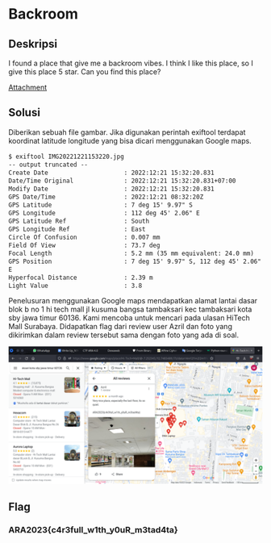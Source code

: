 # Backroom

## Deskripsi

I found a place that give me a backroom vibes. I think I like this place, so I give this place 5 star. Can you find this place?

[Attachment](./Challenge/IMG20221221153220.jpg)

## Solusi
Diberikan sebuah file gambar. Jika digunakan perintah exiftool terdapat koordinat latitude longitude yang bisa dicari menggunakan Google maps.
```
$ exiftool IMG20221221153220.jpg
-- output truncated --
Create Date                     : 2022:12:21 15:32:20.831
Date/Time Original              : 2022:12:21 15:32:20.831+07:00
Modify Date                     : 2022:12:21 15:32:20.831
GPS Date/Time                   : 2022:12:21 08:32:20Z
GPS Latitude                    : 7 deg 15' 9.97" S
GPS Longitude                   : 112 deg 45' 2.06" E
GPS Latitude Ref                : South
GPS Longitude Ref               : East
Circle Of Confusion             : 0.007 mm
Field Of View                   : 73.7 deg
Focal Length                    : 5.2 mm (35 mm equivalent: 24.0 mm)
GPS Position                    : 7 deg 15' 9.97" S, 112 deg 45' 2.06" E
Hyperfocal Distance             : 2.39 m
Light Value                     : 3.8
```

Penelusuran menggunakan Google maps mendapatkan alamat lantai dasar blok b no 1 hi tech mall jl kusuma bangsa tambaksari kec tambaksari kota sby jawa timur 60136. Kami mencoba untuk mencari pada ulasan HiTech Mall Surabaya. Didapatkan flag dari review user Azril dan foto yang dikirimkan dalam review tersebut sama dengan foto yang ada di soal.

![Flag in user review](./flag.png)

## Flag
### ARA2023{c4r3full_w1th_y0uR_m3tad4ta}
